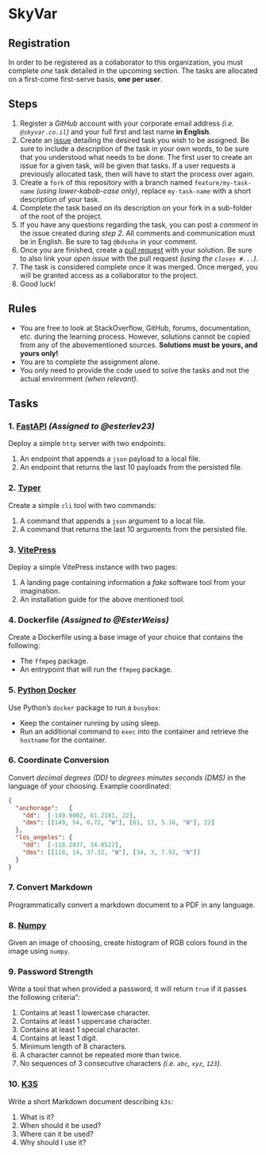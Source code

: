 # SkyVar

## Registration

In order to be registered as a collaborator to this organization, you must complete *one* task detailed in the upcoming section. The tasks are allocated on a first-come first-serve basis, **one per user**.

## Steps

1.  Register a *GitHub* account with your corporate email address *(i.e. `@skyvar.co.il`)* and your full first and last name **in English**.
2.  Create an [issue](https://github.com/skyvar/registration/issues/new) detailing the desired task you wish to be assigned. Be sure to include a description of the task in your own words, to be sure that you understood what needs to be done. The first user to create an issue for a given task, will be given that tasks. If a user requests a previously allocated task, then will have to start the process over again.
3.  Create a `fork` of this repository with a branch named `feature/my-task-name` *(using lower-kabob-case only)*, replace `my-task-name` with a short description of your task.
4.  Complete the task based on its description on your fork in a sub-folder of the root of the project.
5.  If you have any questions regarding the task, you can post a *comment* in the issue created during *step 2*. All comments and communication must be in English. Be sure to tag `@bdsoha` in your comment.
6.  Once you are finished, create a [pull request](https://github.com/skyvar/registration/compare) with your solution. Be sure to also link your *open issue* with the pull request *(using the `closes #...`)*.
7.  The task is considered complete once it was merged. Once merged, you will be granted access as a collaborator to the project.
8.  Good luck!

## Rules

-   You are free to look at StackOverflow, GitHub, forums, documentation, etc. during the learning process. However, solutions cannot be copied from any of the abovementioned sources. **Solutions must be yours, and yours only!**
-   You are to complete the assignment alone.
-   You only need to provide the code used to solve the tasks and not the actual environment *(when relevant)*.

## Tasks

### 1. [FastAPI](https://fastapi.tiangolo.com/) *(Assigned to @esterlev23)*

Deploy a simple `http` server with two endpoints:

1.  An endpoint that appends a `json` payload to a local file.
2.  An endpoint that returns the last 10 payloads from the persisted file.

### 2. [Typer](https://typer.tiangolo.com/)

Create a simple `cli` tool with two commands:

1.  A command that appends a `json` argument to a local file.
2.  A command that returns the last 10 arguments from the persisted file.

### 3. [VitePress](https://vitepress.dev/)

Deploy a simple VitePress instance with two pages:

1.  A landing page containing information a *fake* software tool from your imagination.
2.  An installation guide for the above mentioned tool.

### 4. Dockerfile *(Assigned to @EsterWeiss)*

Create a Dockerfile using a base image of your choice that contains the following:

-   The `ffmpeg` package.
-   An entrypoint that will run the `ffmpeg` package.

### 5. [Python Docker](https://pypi.org/project/docker/)

Use Python’s `docker` package to run a `busybox`:

-   Keep the container running by using sleep.
-   Run an additional command to `exec` into the container and retrieve the `hostname` for the container.

### 6. Coordinate Conversion

Convert *decimal degrees (DD)* to *degrees minutes seconds (DMS)* in the language of your choosing. Example coordinated:

```json
{
  "anchorage":   {
    "dd":  [-149.9002, 61.2181, 22],
    "dms": [[149, 54, 0.72, "W"], [61, 13, 5.16, "N"], 22]
  },
  "los_angeles": {
    "dd":  [-118.2437, 34.0522],
    "dms": [[118, 14, 37.32, "W"], [34, 3, 7.92, "N"]]
  }
}
```

### 7. Convert Markdown

Programmatically convert a markdown document to a PDF in any language.

### 8. [Numpy](https://numpy.org/)

Given an image of choosing, create histogram of RGB colors found in the image using `numpy`.

### 9. Password Strength

Write a tool that when provided a password, it will return `true` if it passes the following criteria”:

1.  Contains at least 1 lowercase character.
2.  Contains at least 1 uppercase character.
3.  Contains at least 1 special character.
4.  Contains at least 1 digit.
5.  Minimum length of 8 characters.
6.  A character cannot be repeated more than twice.
7.  No sequences of 3 consecutive characters *(i.e. `abc`, `xyz`, `123`)*.

### 10. [K3S](https://k3s.io/)

Write a short Markdown document describing `k3s`:

1.  What is it?
2.  When should it be used?
3.  Where can it be used?
4.  Why should I use it?
